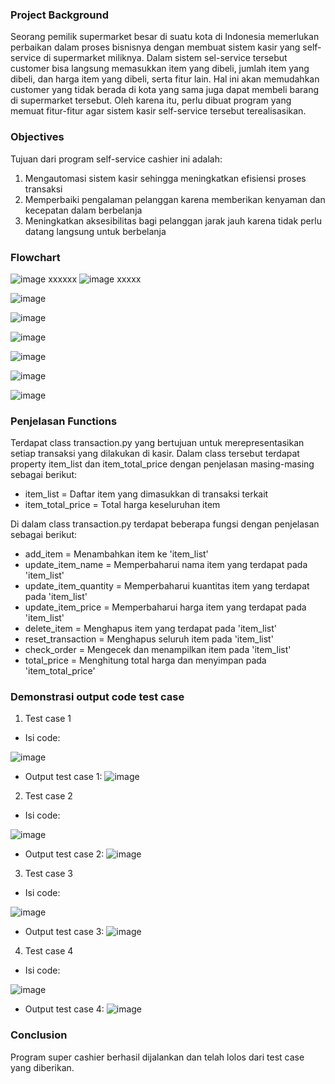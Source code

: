 ### Project Background
Seorang pemilik supermarket besar di suatu kota di Indonesia memerlukan perbaikan dalam proses bisnisnya dengan membuat sistem kasir 
yang self-service di supermarket miliknya. Dalam sistem sel-service tersebut customer bisa langsung memasukkan item yang dibeli, 
jumlah item yang dibeli, dan harga item yang dibeli, serta fitur lain. Hal ini akan memudahkan customer yang tidak berada di kota 
yang sama juga dapat membeli barang di supermarket tersebut. Oleh karena itu, perlu dibuat program yang memuat fitur-fitur agar 
sistem kasir self-service tersebut terealisasikan.

### Objectives
Tujuan dari program self-service cashier ini adalah:
1. Mengautomasi sistem kasir sehingga meningkatkan efisiensi proses transaksi
2. Memperbaiki pengalaman pelanggan karena memberikan kenyaman dan kecepatan dalam berbelanja
3. Meningkatkan aksesibilitas bagi pelanggan jarak jauh karena tidak perlu datang langsung untuk berbelanja

### Flowchart
![image](https://github.com/agastiayudya/Pacmann-Cashier/assets/96803882/71c75d23-a650-4cef-9240-54f52d585df5)
xxxxxx
![image](https://github.com/agastiayudya/Pacmann-Cashier/assets/96803882/2338411b-4061-413a-9e00-7f125ea91352)
xxxxx

![image](https://github.com/agastiayudya/Pacmann-Cashier/assets/96803882/914b6caf-b7ad-4d22-b86e-27742a118605)

![image](https://github.com/agastiayudya/Pacmann-Cashier/assets/96803882/b86b2349-a468-4cbe-bca2-f71d03f36fe7)

![image](https://github.com/agastiayudya/Pacmann-Cashier/assets/96803882/2c7d2df9-6a49-45cb-8053-f6a00755f6b7)

![image](https://github.com/agastiayudya/Pacmann-Cashier/assets/96803882/e643645c-b5f1-4f1d-8473-4861c338fade)

![image](https://github.com/agastiayudya/Pacmann-Cashier/assets/96803882/f5ac26d2-332e-43cb-8a03-19261d863c58)

![image](https://github.com/agastiayudya/Pacmann-Cashier/assets/96803882/682c63af-5d09-47bc-8569-cee2ce9b881b)

### Penjelasan Functions 
Terdapat class transaction.py yang bertujuan untuk merepresentasikan setiap transaksi yang dilakukan di kasir.
Dalam class tersebut terdapat property item_list dan item_total_price dengan penjelasan masing-masing sebagai berikut:
- item_list = Daftar item yang dimasukkan di transaksi terkait
- item_total_price = Total harga keseluruhan item
        
Di dalam class transaction.py terdapat beberapa fungsi dengan penjelasan sebagai berikut:
- add_item = Menambahkan item ke 'item_list'
- update_item_name = Memperbaharui nama item yang terdapat pada 'item_list'
- update_item_quantity = Memperbaharui kuantitas item yang terdapat pada 'item_list'
- update_item_price = Memperbaharui harga item yang terdapat pada 'item_list'
- delete_item = Menghapus item yang terdapat pada 'item_list'
- reset_transaction = Menghapus seluruh item pada 'item_list'
- check_order = Mengecek dan menampilkan item pada 'item_list'
- total_price = Menghitung total harga dan menyimpan pada 'item_total_price'

### Demonstrasi output code test case
1. Test case 1
- Isi code:

![image](https://github.com/agastiayudya/Pacmann-Cashier/assets/96803882/928dd418-cb78-429e-9cfa-77d1b661ed5d)
- Output test case 1:
![image](https://github.com/agastiayudya/Pacmann-Cashier/assets/96803882/f8cdc869-dccd-4c96-a557-194c17e9360a)

2. Test case 2
- Isi code:

![image](https://github.com/agastiayudya/Pacmann-Cashier/assets/96803882/5393d517-0888-4c2e-8365-65df7e2dcab0)
- Output test case 2:
![image](https://github.com/agastiayudya/Pacmann-Cashier/assets/96803882/73f20fc2-2060-4f4d-a5df-ef465dc90739)
 
3. Test case 3
- Isi code:

![image](https://github.com/agastiayudya/Pacmann-Cashier/assets/96803882/705016bd-328f-4c3f-842b-ecefbe0f92f0)
- Output test case 3:
![image](https://github.com/agastiayudya/Pacmann-Cashier/assets/96803882/57736314-86d2-4368-b0a5-8dbd22785b0e)

4. Test case 4
- Isi code:

![image](https://github.com/agastiayudya/Pacmann-Cashier/assets/96803882/e8f7bba5-26de-4456-b08d-0e850c5ccdd5)

- Output test case 4:
![image](https://github.com/agastiayudya/Pacmann-Cashier/assets/96803882/39650852-338d-4f85-9c7b-4316d9046efb)

### Conclusion
Program super cashier berhasil dijalankan dan telah lolos dari test case yang diberikan.
